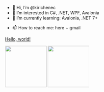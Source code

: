 - 👋 Hi, I’m @kirichenec
- 👀 I’m interested in C#, .NET, WPF, Avalonia
- 🌱 I’m currently learning: Avalonia, .NET 7+
<!---- 💞️ I’m looking to collaborate on ...--->
- 📫 How to reach me: here + gmail

<!---
kirichenec/kirichenec is a ✨ special ✨ repository because its `README.md` (this file) appears on your GitHub profile.
You can click the Preview link to take a look at your changes.
--->

<a href="http://example.com/" target="_blank">Hello, world!</a>

<div>
  <img height="135px" src="https://github-readme-stats.vercel.app/api?username=kirichenec&theme=nord&show_icons=true&hide_title=true&hide_border=true&hide_rank=true&include_all_commits=true&count_private=true&line_height=21">
  <img height="135px" src="https://github-readme-stats.vercel.app/api/top-langs/?username=kirichenec&theme=nord&&hide_title=true&hide_border=true&layout=compact&langs_count=8">
</div>
